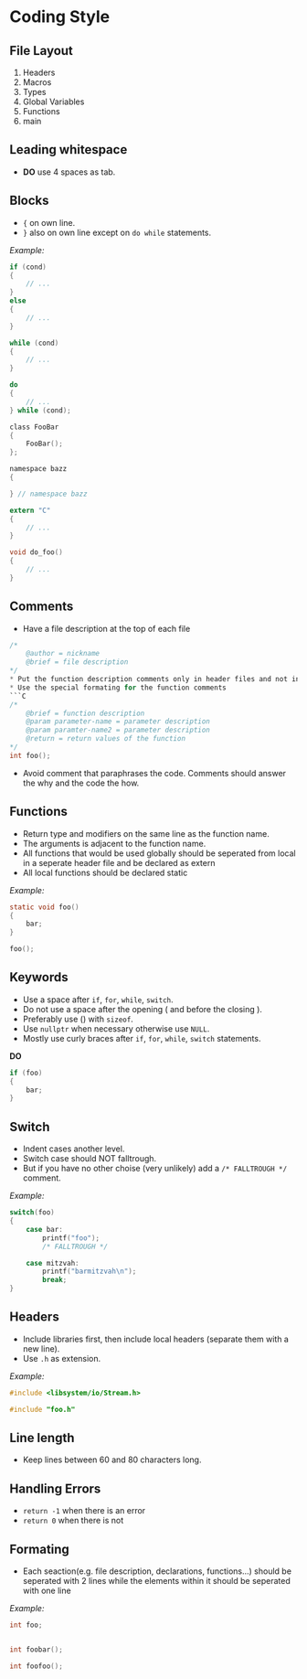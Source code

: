 # Coding Style

## File Layout

1. Headers
2. Macros
3. Types
4. Global Variables
5. Functions
6. main

## Leading whitespace

* **DO** use 4 spaces as tab.

## Blocks

* `{` on own line.
* `}` also on own line except on `do while` statements.

*Example:*

```C
if (cond)
{
    // ...
}
else
{
    // ...
}

while (cond)
{
    // ...
}

do
{
    // ...
} while (cond);

class FooBar
{
    FooBar();
};

namespace bazz
{

} // namespace bazz

extern "C"
{
    // ...
}

void do_foo()
{
    // ...
}
```

## Comments

* Have a file description at the top of each file
```C
/*
    @author = nickname
    @brief = file description
*/
* Put the function description comments only in header files and not in source files
* Use the special formating for the function comments
```C
/*
    @brief = function description
    @param parameter-name = parameter description
    @param paramter-name2 = parameter description
    @return = return values of the function
*/
int foo();
```
* Avoid comment that paraphrases the code. Comments should answer the why and the code the how.

## Functions

* Return type and modifiers on the same line as the function name.
* The arguments is adjacent to the function name.
* All functions that would be used globally should be seperated from local in a seperate header file and be declared as extern
* All local functions should be declared static

*Example:*

```C
static void foo()
{
    bar;
}

foo();
```

## Keywords

* Use a space after `if`, `for`, `while`, `switch`.
* Do not use a space after the opening ( and before the closing ).
* Preferably use () with `sizeof`.
* Use `nullptr` when necessary otherwise use `NULL`.
* Mostly use curly braces after `if`, `for`, `while`, `switch` statements.

**DO**
```C
if (foo)
{
    bar;
}
```

## Switch

* Indent cases another level.
* Switch case should NOT falltrough.
* But if you have no other choise (very unlikely) add a `/* FALLTROUGH */` comment.

*Example:*

```C
switch(foo)
{
    case bar:
        printf("foo");
        /* FALLTROUGH */

    case mitzvah:
        printf("barmitzvah\n");
        break;
}
```

## Headers

* Include libraries first, then include local headers (separate them with a new line).
* Use `.h` as extension.

*Example:*

```C
#include <libsystem/io/Stream.h>

#include "foo.h"
```

## Line length

* Keep lines between 60 and 80 characters long.

## Handling Errors

* `return -1` when there is an error
* `return 0` when there is not

## Formating
* Each seaction(e.g. file description, declarations, functions...) should be seperated with 2 lines while the elements within it should be seperated with one line

*Example:*

```C
int foo;


int foobar();

int foofoo();
```